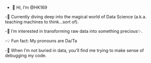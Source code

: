 - 👋 Hi, I’m @HK169
  
-🌱 Currently diving deep into the magical world of Data Science (a.k.a. teaching machines to think...sort of).

-👀 I’m interested in transforming raw data into something precious✨.

-💡 Fun fact: My pronouns are Da/Ta 

-🤖 When I’m not buried in data, you’ll find me trying to make sense of debugging my code.

